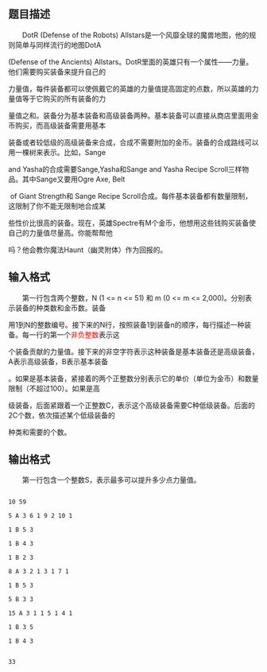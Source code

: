 ## 题目描述

<p>　　DotR (Defense of the Robots) Allstars是一个风靡全球的魔兽地图，他的规则简单与同样流行的地图DotA <br>
  (Defense of the Ancients) Allstars。DotR里面的英雄只有一个属性——力量。他们需要购买装备来提升自己的<br>
  力量值，每件装备都可以使佩戴它的英雄的力量值提高固定的点数，所以英雄的力量值等于它购买的所有装备的力<br>
  量值之和。装备分为基本装备和高级装备两种。基本装备可以直接从商店里面用金币购买，而高级装备需要用基本<br>
  装备或者较低级的高级装备来合成，合成不需要附加的金币。装备的合成路线可以用一棵树来表示。比如，Sange <br>
  and Yasha的合成需要Sange,Yasha和Sange and Yasha Recipe Scroll三样物品。其中Sange又要用Ogre Axe, Belt<br>
   of Giant Strength和 Sange Recipe Scroll合成。每件基本装备都有数量限制，这限制了你不能无限制地合成某<br>
  些性价比很高的装备。现在，英雄Spectre有M个金币，他想用这些钱购买装备使自己的力量值尽量高。你能帮帮他<br>
  吗？他会教你魔法Haunt（幽灵附体）作为回报的。</p>

## 输入格式

<p>　　第一行包含两个整数，N (1 <= n <= 51) 和 m (0 <= m <= 2,000)。分别表示装备的种类数和金币数。装备<br>
  用1到N的整数编号。接下来的N行，按照装备1到装备n的顺序，每行描述一种装备。每一行的第一个<span style="color: rgb(255, 0, 0);">非负整数</span>表示这<br>
  个装备贡献的力量值。接下来的非空字符表示这种装备是基本装备还是高级装备，A表示高级装备，B表示基本装备<br>
  。如果是基本装备，紧接着的两个正整数分别表示它的单价（单位为金币）和数量限制（不超过100）。如果是高<br>
  级装备，后面紧跟着一个正整数C，表示这个高级装备需要C种低级装备。后面的2C个数，依次描述某个低级装备的<br>
  种类和需要的个数。</p>

## 输出格式

<p>　　第一行包含一个整数S，表示最多可以提升多少点力量值。</p>

```input1
10 59
5 A 3 6 1 9 2 10 1
1 B 5 3
1 B 4 3
1 B 2 3
8 A 3 2 1 3 1 7 1
1 B 5 3
5 B 3 3
15 A 3 1 1 5 1 4 1
1 B 3 5
1 B 4 3
```
```output1
33
```
